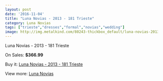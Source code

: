 ```yaml
---
layout: post
date: '2016-11-04'
title: "Luna Novias - 2013 - 181 Trieste"
category: Luna Novias
tags: ["trieste","dresses","formal","novias","wedding"]
image: http://img.metalkind.com/80243-thickbox_default/luna-novias-2013-181-trieste.jpg
---
```

Luna Novias - 2013 - 181 Trieste

On Sales: **$366.99**
<a href="https://www.metalkind.com/en/luna-novias/19498-luna-novias-2013-181-trieste.html"><amp-img layout="responsive" width="600" height="600" src="//img.metalkind.com/80243-thickbox_default/luna-novias-2013-181-trieste.jpg" alt="Luna Novias - 2013 - 181 Trieste 0" /></a>
<a href="https://www.metalkind.com/en/luna-novias/19498-luna-novias-2013-181-trieste.html"><amp-img layout="responsive" width="600" height="600" src="//img.metalkind.com/80244-thickbox_default/luna-novias-2013-181-trieste.jpg" alt="Luna Novias - 2013 - 181 Trieste 1" /></a>

Buy it: [Luna Novias - 2013 - 181 Trieste](https://www.metalkind.com/en/luna-novias/19498-luna-novias-2013-181-trieste.html "Luna Novias - 2013 - 181 Trieste")

View more: [Luna Novias](https://www.metalkind.com/en/155-luna-novias "Luna Novias")